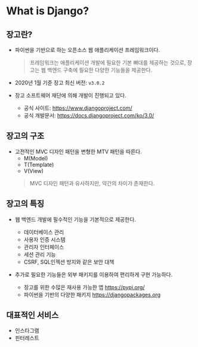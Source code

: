 What is Django?
===

장고란?
---

- 파이썬을 기반으로 하는 오픈소스 웹 애플리케이션 프레임워크이다.
  > 프레임워크는 애플리케이션 개발에 필요한 기본 뼈대를 제공하는 것으로, 장고는 웹 백엔드 구축에 필요한 다양한 기능들을 제공한다.

- 2020년 1월 기준 장고 최신 버전: `v3.0.2`
- 장고 소프트웨어 재단에 의해 개발이 진행되고 있다.
  - 공식 사이트: https://www.djangoproject.com/
  - 공식 개발문서: https://docs.djangoproject.com/ko/3.0/

장고의 구조
---

- 고전적인 MVC 디자인 패턴을 변형한 MTV 패턴을 따른다.
  - M(Model)
  - T(Template)
  - V(View)
  > MVC 디자인 패턴과 유사하지만, 약간의 차이가 존재한다.

장고의 특징
---

- 웹 백엔드 개발에 필수적인 기능을 기본적으로 제공한다.
  - 데이터베이스 관리
  - 사용자 인증 시스템
  - 관리자 인터페이스
  - 세션 관리 기능
  - CSRF, SQL인젝션 방지와 같은 보안 대책

- 추가로 필요한 기능들은 외부 패키지를 이용하여 편리하게 구현 가능하다.
  - 장고를 위한 수많은 재사용 가능한 앱
    https://pypi.org/
  - 파이썬을 기반의 다양한 패키지
    https://djangopackages.org

대표적인 서비스
---
- 인스타그램
- 핀터레스트
